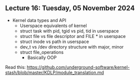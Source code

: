 ## Lecture 16: Tuesday, 05 November 2024

* Kernel data types and API
  * Userspace equivalents of kernel
  * struct task with pid, tgid vs pid, tid in userspace
  * struct file vs file descriptor and FILE * in userspace
  * struct inode vs path in userspace
  * dev_t vs /dev directory structure with major, minor
  * struct file_operations
    * Basically OOP

Read this: https://github.com/underground-software/kernel-stash/blob/master/KDLP/module_translation.md
